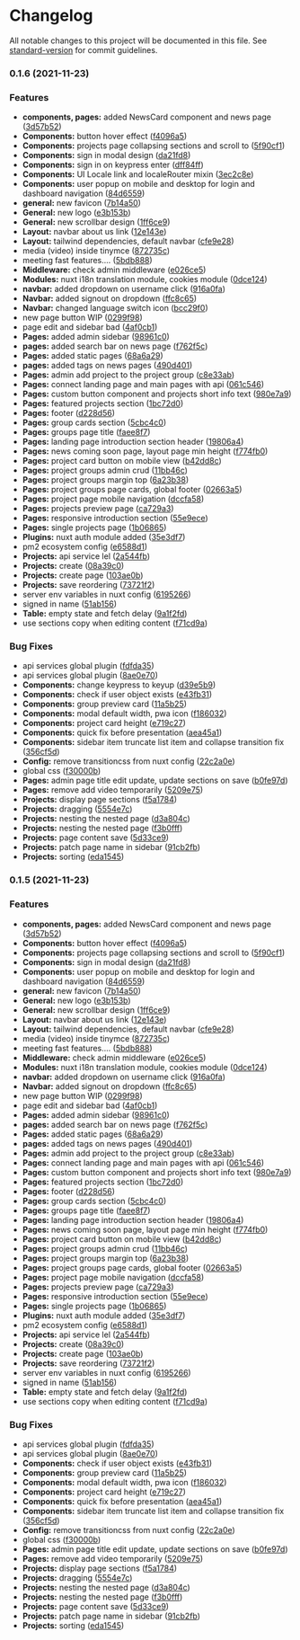 # Changelog

All notable changes to this project will be documented in this file. See [standard-version](https://github.com/conventional-changelog/standard-version) for commit guidelines.

### 0.1.6 (2021-11-23)

### Features

- **components, pages:** added NewsCard component and news page ([3d57b52](https://github.com/Mikodanic-I/zerone-front/commit/3d57b5210d9f680107e608f3909646b59d1df5fa))
- **Components:** button hover effect ([f4096a5](https://github.com/Mikodanic-I/zerone-front/commit/f4096a5553c3a6d992cda310b6d251f6553c2ce6))
- **Components:** projects page collapsing sections and scroll to ([5f90cf1](https://github.com/Mikodanic-I/zerone-front/commit/5f90cf171bce70396114396083490b30336055c1))
- **Components:** sign in modal design ([da21fd8](https://github.com/Mikodanic-I/zerone-front/commit/da21fd82b7af3ea55e5b9e6916e0d44576bbb022))
- **Components:** sign in on keypress enter ([dff84ff](https://github.com/Mikodanic-I/zerone-front/commit/dff84ffec6bb4d0987e66bec40c5c2fd4ef940f9))
- **Components:** UI Locale link and localeRouter mixin ([3ec2c8e](https://github.com/Mikodanic-I/zerone-front/commit/3ec2c8e4b6526d06e7e08308f313b99093500eb8))
- **Components:** user popup on mobile and desktop for login and dashboard navigation ([84d6559](https://github.com/Mikodanic-I/zerone-front/commit/84d6559531e4e705feeaa8adacf16d136ea1f499))
- **general:** new favicon ([7b14a50](https://github.com/Mikodanic-I/zerone-front/commit/7b14a50c591e2083646644669e6eb2c8ddacf5fd))
- **General:** new logo ([e3b153b](https://github.com/Mikodanic-I/zerone-front/commit/e3b153b8c4a4781a8d64ca2c808f4d2554ac0500))
- **General:** new scrollbar design ([1ff6ce9](https://github.com/Mikodanic-I/zerone-front/commit/1ff6ce9c3e548a6e344ee3d6a96da841ca5e501a))
- **Layout:** navbar about us link ([12e143e](https://github.com/Mikodanic-I/zerone-front/commit/12e143e2cecd0df2283cf1f5f48be8cbf9593fec))
- **Layout:** tailwind dependencies, default navbar ([cfe9e28](https://github.com/Mikodanic-I/zerone-front/commit/cfe9e2856341747d13ebf8e7fdaa2be45e194a3f))
- media (video) inside tinymce ([872735c](https://github.com/Mikodanic-I/zerone-front/commit/872735c835fbf0a946cb994433d7e49fb47af763))
- meeting fast features.... ([5bdb888](https://github.com/Mikodanic-I/zerone-front/commit/5bdb8887605ac2773cca8f7e4a6833c144f6435c))
- **Middleware:** check admin middleware ([e026ce5](https://github.com/Mikodanic-I/zerone-front/commit/e026ce5c8bedbc1e18223daa6e421381f48e165f))
- **Modules:** nuxt i18n translation module, cookies module ([0dce124](https://github.com/Mikodanic-I/zerone-front/commit/0dce124bf3aee9f23c4ec006997ff4d4ccba95ef))
- **navbar:** added dropdown on username click ([916a0fa](https://github.com/Mikodanic-I/zerone-front/commit/916a0fa0a518f9e6862ebadf321a41179a8399a6))
- **Navbar:** added signout on dropdown ([ffc8c65](https://github.com/Mikodanic-I/zerone-front/commit/ffc8c65f57e1d2a29665ae8a3b770225626da5d5))
- **Navbar:** changed language switch icon ([bcc29f0](https://github.com/Mikodanic-I/zerone-front/commit/bcc29f06e86d7af55bb7927c96b9f9ed175db504))
- new page button WIP ([0299f98](https://github.com/Mikodanic-I/zerone-front/commit/0299f98ccf0e5f4f13f9acb8ef6535355b9dd7ec))
- page edit and sidebar bad ([4af0cb1](https://github.com/Mikodanic-I/zerone-front/commit/4af0cb15db8ccd5842b94161acbbd2e94a012650))
- **Pages:** added admin sidebar ([98961c0](https://github.com/Mikodanic-I/zerone-front/commit/98961c010e665d7ba3000aa6d550b2b8415882ae))
- **pages:** added search bar on news page ([f762f5c](https://github.com/Mikodanic-I/zerone-front/commit/f762f5c8aa2aa7e8ce55deb14af3c6509c6621d5))
- **Pages:** added static pages ([68a6a29](https://github.com/Mikodanic-I/zerone-front/commit/68a6a293f37261310d1b670a315e9e7ca3b2579e))
- **pages:** added tags on news pages ([490d401](https://github.com/Mikodanic-I/zerone-front/commit/490d40196624c89ce27c7a7fae35f492666535dd))
- **Pages:** admin add project to the project group ([c8e33ab](https://github.com/Mikodanic-I/zerone-front/commit/c8e33abab7bc9abf279e95b92dcfc090e48de430))
- **Pages:** connect landing page and main pages with api ([061c546](https://github.com/Mikodanic-I/zerone-front/commit/061c5469c62146102037e52b414f39d1cdafa6ab))
- **Pages:** custom button component and projects short info text ([980e7a9](https://github.com/Mikodanic-I/zerone-front/commit/980e7a9013ea1ae721a17309eee10b1797e738d6))
- **Pages:** featured projects section ([1bc72d0](https://github.com/Mikodanic-I/zerone-front/commit/1bc72d0209dacd753c316c8bd3a29314edd5f142))
- **Pages:** footer ([d228d56](https://github.com/Mikodanic-I/zerone-front/commit/d228d56f71db48b4859b24a660fccc456600feca))
- **Pages:** group cards section ([5cbc4c0](https://github.com/Mikodanic-I/zerone-front/commit/5cbc4c06788e0fd3eecdfc2d593458af468a1050))
- **Pages:** groups page title ([faee8f7](https://github.com/Mikodanic-I/zerone-front/commit/faee8f7f2ba3abdf691d21b71ed247248452b095))
- **Pages:** landing page introduction section header ([19806a4](https://github.com/Mikodanic-I/zerone-front/commit/19806a4c2f89c830cf4a8fd11fcbb662b04e27e0))
- **Pages:** news coming soon page, layout page min height ([f774fb0](https://github.com/Mikodanic-I/zerone-front/commit/f774fb08b32105446a5cb3133b15675b24a11d08))
- **Pages:** project card button on mobile view ([b42dd8c](https://github.com/Mikodanic-I/zerone-front/commit/b42dd8c0d08a816e31628e049783c0fd0b84deff))
- **Pages:** project groups admin crud ([11bb46c](https://github.com/Mikodanic-I/zerone-front/commit/11bb46ca01187c9c21a55173d05e09ab859d3bc4))
- **Pages:** project groups margin top ([6a23b38](https://github.com/Mikodanic-I/zerone-front/commit/6a23b385c466a41f1f277fd49a6ba1487f49fe68))
- **Pages:** project groups page cards, global footer ([02663a5](https://github.com/Mikodanic-I/zerone-front/commit/02663a5d5077f1ac67952390194abcda5f67af9b))
- **Pages:** project page mobile navigation ([dccfa58](https://github.com/Mikodanic-I/zerone-front/commit/dccfa583ccaa3c95c4c901218bbe457b146d784f))
- **Pages:** projects preview page ([ca729a3](https://github.com/Mikodanic-I/zerone-front/commit/ca729a3e23ea4c80e84e284a790f699c4a270fb3))
- **Pages:** responsive introduction section ([55e9ece](https://github.com/Mikodanic-I/zerone-front/commit/55e9ece8d729c99dba6af6b48a0a628bcb053ae8))
- **Pages:** single projects page ([1b06865](https://github.com/Mikodanic-I/zerone-front/commit/1b06865559106ee8cde4da700464ed34677dceb2))
- **Plugins:** nuxt auth module added ([35e3df7](https://github.com/Mikodanic-I/zerone-front/commit/35e3df702d028b22882dbd532895e354531f6411))
- pm2 ecosystem config ([e6588d1](https://github.com/Mikodanic-I/zerone-front/commit/e6588d18918365cd34e3dfae4ec98d21efe89ae1))
- **Projects:** api service lel ([2a544fb](https://github.com/Mikodanic-I/zerone-front/commit/2a544fbb45de705f5e8267a429ae007cece6ea32))
- **Projects:** create ([08a39c0](https://github.com/Mikodanic-I/zerone-front/commit/08a39c0bb3979fc422697c500c90e3141a2b8d99))
- **Projects:** create page ([103ae0b](https://github.com/Mikodanic-I/zerone-front/commit/103ae0b920cffd57e491aace3b9dcb51311ff152))
- **Projects:** save reordering ([73721f2](https://github.com/Mikodanic-I/zerone-front/commit/73721f25fb45fd9f9cc2c3eeb12922c39fe1a36a))
- server env variables in nuxt config ([6195266](https://github.com/Mikodanic-I/zerone-front/commit/619526600ac2a69b98d8dc383a0265b72d3c18c7))
- signed in name ([51ab156](https://github.com/Mikodanic-I/zerone-front/commit/51ab1560bade383ef5ac506e8ae595940d062b4a))
- **Table:** empty state and fetch delay ([9a1f2fd](https://github.com/Mikodanic-I/zerone-front/commit/9a1f2fdcd3c4fbf2c8fc0732d4fbccb92afbf6d5))
- use sections copy when editing content ([f71cd9a](https://github.com/Mikodanic-I/zerone-front/commit/f71cd9a85a3671d6530b40dd4f33d4e6d85c796e))

### Bug Fixes

- api services global plugin ([fdfda35](https://github.com/Mikodanic-I/zerone-front/commit/fdfda35bb09ec0afb5d90536a7b3593fdcfc1ffc))
- api services global plugin ([8ae0e70](https://github.com/Mikodanic-I/zerone-front/commit/8ae0e70531c2a02c9fcd9f39b3b78e87dba81bdc))
- **Components:** change keypress to keyup ([d39e5b9](https://github.com/Mikodanic-I/zerone-front/commit/d39e5b94be42f110d1568b66a93db012ecafc865))
- **Components:** check if user object exists ([e43fb31](https://github.com/Mikodanic-I/zerone-front/commit/e43fb3178db2b6249e74ceb878bacdd31abfec09))
- **Components:** group preview card ([11a5b25](https://github.com/Mikodanic-I/zerone-front/commit/11a5b25f0badeb5539565c0642b2440961badbda))
- **Components:** modal default width, pwa icon ([f186032](https://github.com/Mikodanic-I/zerone-front/commit/f1860329dcb2fe420630ce2026a3d914db0b7995))
- **Components:** project card height ([e719c27](https://github.com/Mikodanic-I/zerone-front/commit/e719c273fef834d06af8498fe4bccd113cadba4f))
- **Components:** quick fix before presentation ([aea45a1](https://github.com/Mikodanic-I/zerone-front/commit/aea45a143f1310d82a0bb4cc5cf05cff22d20920))
- **Components:** sidebar item truncate list item and collapse transition fix ([356cf5d](https://github.com/Mikodanic-I/zerone-front/commit/356cf5d69da8fd37826d74a994dc370a55334ae6))
- **Config:** remove transitioncss from nuxt config ([22c2a0e](https://github.com/Mikodanic-I/zerone-front/commit/22c2a0ed4374a98441d8546bf2ae1d023e66195a))
- global css ([f30000b](https://github.com/Mikodanic-I/zerone-front/commit/f30000b9df1d9fd403fff2a54deb88b698b96144))
- **Pages:** admin page title edit update, update sections on save ([b0fe97d](https://github.com/Mikodanic-I/zerone-front/commit/b0fe97d52bd736d4f43fbb46ac2d6713a804e9f5))
- **Pages:** remove add video temporarily ([5209e75](https://github.com/Mikodanic-I/zerone-front/commit/5209e75d9c9b0c6c4cb3325218eab65b0cf7063e))
- **Projects:** display page sections ([f5a1784](https://github.com/Mikodanic-I/zerone-front/commit/f5a1784473cd2f4f0d085c21bd6a363bacd8764e))
- **Projects:** dragging ([5554e7c](https://github.com/Mikodanic-I/zerone-front/commit/5554e7ce701b1921c01de30954376972f3641c8a))
- **Projects:** nesting the nested page ([d3a804c](https://github.com/Mikodanic-I/zerone-front/commit/d3a804cc3f94d881333208101f07af91df932a33))
- **Projects:** nesting the nested page ([f3b0fff](https://github.com/Mikodanic-I/zerone-front/commit/f3b0fffc82ce97522165207d5441ffe12391323e))
- **Projects:** page content save ([5d33ce9](https://github.com/Mikodanic-I/zerone-front/commit/5d33ce94e6d955e32e24d9645db48e48ec877bb4))
- **Projects:** patch page name in sidebar ([91cb2fb](https://github.com/Mikodanic-I/zerone-front/commit/91cb2fbe3e908f67126b841e2ebb09cb18ebf3c4))
- **Projects:** sorting ([eda1545](https://github.com/Mikodanic-I/zerone-front/commit/eda154570b28969a3ef681b147174c011b28adf4))

### 0.1.5 (2021-11-23)

### Features

- **components, pages:** added NewsCard component and news page ([3d57b52](https://github.com/Mikodanic-I/zerone-front/commit/3d57b5210d9f680107e608f3909646b59d1df5fa))
- **Components:** button hover effect ([f4096a5](https://github.com/Mikodanic-I/zerone-front/commit/f4096a5553c3a6d992cda310b6d251f6553c2ce6))
- **Components:** projects page collapsing sections and scroll to ([5f90cf1](https://github.com/Mikodanic-I/zerone-front/commit/5f90cf171bce70396114396083490b30336055c1))
- **Components:** sign in modal design ([da21fd8](https://github.com/Mikodanic-I/zerone-front/commit/da21fd82b7af3ea55e5b9e6916e0d44576bbb022))
- **Components:** user popup on mobile and desktop for login and dashboard navigation ([84d6559](https://github.com/Mikodanic-I/zerone-front/commit/84d6559531e4e705feeaa8adacf16d136ea1f499))
- **general:** new favicon ([7b14a50](https://github.com/Mikodanic-I/zerone-front/commit/7b14a50c591e2083646644669e6eb2c8ddacf5fd))
- **General:** new logo ([e3b153b](https://github.com/Mikodanic-I/zerone-front/commit/e3b153b8c4a4781a8d64ca2c808f4d2554ac0500))
- **General:** new scrollbar design ([1ff6ce9](https://github.com/Mikodanic-I/zerone-front/commit/1ff6ce9c3e548a6e344ee3d6a96da841ca5e501a))
- **Layout:** navbar about us link ([12e143e](https://github.com/Mikodanic-I/zerone-front/commit/12e143e2cecd0df2283cf1f5f48be8cbf9593fec))
- **Layout:** tailwind dependencies, default navbar ([cfe9e28](https://github.com/Mikodanic-I/zerone-front/commit/cfe9e2856341747d13ebf8e7fdaa2be45e194a3f))
- media (video) inside tinymce ([872735c](https://github.com/Mikodanic-I/zerone-front/commit/872735c835fbf0a946cb994433d7e49fb47af763))
- meeting fast features.... ([5bdb888](https://github.com/Mikodanic-I/zerone-front/commit/5bdb8887605ac2773cca8f7e4a6833c144f6435c))
- **Middleware:** check admin middleware ([e026ce5](https://github.com/Mikodanic-I/zerone-front/commit/e026ce5c8bedbc1e18223daa6e421381f48e165f))
- **Modules:** nuxt i18n translation module, cookies module ([0dce124](https://github.com/Mikodanic-I/zerone-front/commit/0dce124bf3aee9f23c4ec006997ff4d4ccba95ef))
- **navbar:** added dropdown on username click ([916a0fa](https://github.com/Mikodanic-I/zerone-front/commit/916a0fa0a518f9e6862ebadf321a41179a8399a6))
- **Navbar:** added signout on dropdown ([ffc8c65](https://github.com/Mikodanic-I/zerone-front/commit/ffc8c65f57e1d2a29665ae8a3b770225626da5d5))
- new page button WIP ([0299f98](https://github.com/Mikodanic-I/zerone-front/commit/0299f98ccf0e5f4f13f9acb8ef6535355b9dd7ec))
- page edit and sidebar bad ([4af0cb1](https://github.com/Mikodanic-I/zerone-front/commit/4af0cb15db8ccd5842b94161acbbd2e94a012650))
- **Pages:** added admin sidebar ([98961c0](https://github.com/Mikodanic-I/zerone-front/commit/98961c010e665d7ba3000aa6d550b2b8415882ae))
- **pages:** added search bar on news page ([f762f5c](https://github.com/Mikodanic-I/zerone-front/commit/f762f5c8aa2aa7e8ce55deb14af3c6509c6621d5))
- **Pages:** added static pages ([68a6a29](https://github.com/Mikodanic-I/zerone-front/commit/68a6a293f37261310d1b670a315e9e7ca3b2579e))
- **pages:** added tags on news pages ([490d401](https://github.com/Mikodanic-I/zerone-front/commit/490d40196624c89ce27c7a7fae35f492666535dd))
- **Pages:** admin add project to the project group ([c8e33ab](https://github.com/Mikodanic-I/zerone-front/commit/c8e33abab7bc9abf279e95b92dcfc090e48de430))
- **Pages:** connect landing page and main pages with api ([061c546](https://github.com/Mikodanic-I/zerone-front/commit/061c5469c62146102037e52b414f39d1cdafa6ab))
- **Pages:** custom button component and projects short info text ([980e7a9](https://github.com/Mikodanic-I/zerone-front/commit/980e7a9013ea1ae721a17309eee10b1797e738d6))
- **Pages:** featured projects section ([1bc72d0](https://github.com/Mikodanic-I/zerone-front/commit/1bc72d0209dacd753c316c8bd3a29314edd5f142))
- **Pages:** footer ([d228d56](https://github.com/Mikodanic-I/zerone-front/commit/d228d56f71db48b4859b24a660fccc456600feca))
- **Pages:** group cards section ([5cbc4c0](https://github.com/Mikodanic-I/zerone-front/commit/5cbc4c06788e0fd3eecdfc2d593458af468a1050))
- **Pages:** groups page title ([faee8f7](https://github.com/Mikodanic-I/zerone-front/commit/faee8f7f2ba3abdf691d21b71ed247248452b095))
- **Pages:** landing page introduction section header ([19806a4](https://github.com/Mikodanic-I/zerone-front/commit/19806a4c2f89c830cf4a8fd11fcbb662b04e27e0))
- **Pages:** news coming soon page, layout page min height ([f774fb0](https://github.com/Mikodanic-I/zerone-front/commit/f774fb08b32105446a5cb3133b15675b24a11d08))
- **Pages:** project card button on mobile view ([b42dd8c](https://github.com/Mikodanic-I/zerone-front/commit/b42dd8c0d08a816e31628e049783c0fd0b84deff))
- **Pages:** project groups admin crud ([11bb46c](https://github.com/Mikodanic-I/zerone-front/commit/11bb46ca01187c9c21a55173d05e09ab859d3bc4))
- **Pages:** project groups margin top ([6a23b38](https://github.com/Mikodanic-I/zerone-front/commit/6a23b385c466a41f1f277fd49a6ba1487f49fe68))
- **Pages:** project groups page cards, global footer ([02663a5](https://github.com/Mikodanic-I/zerone-front/commit/02663a5d5077f1ac67952390194abcda5f67af9b))
- **Pages:** project page mobile navigation ([dccfa58](https://github.com/Mikodanic-I/zerone-front/commit/dccfa583ccaa3c95c4c901218bbe457b146d784f))
- **Pages:** projects preview page ([ca729a3](https://github.com/Mikodanic-I/zerone-front/commit/ca729a3e23ea4c80e84e284a790f699c4a270fb3))
- **Pages:** responsive introduction section ([55e9ece](https://github.com/Mikodanic-I/zerone-front/commit/55e9ece8d729c99dba6af6b48a0a628bcb053ae8))
- **Pages:** single projects page ([1b06865](https://github.com/Mikodanic-I/zerone-front/commit/1b06865559106ee8cde4da700464ed34677dceb2))
- **Plugins:** nuxt auth module added ([35e3df7](https://github.com/Mikodanic-I/zerone-front/commit/35e3df702d028b22882dbd532895e354531f6411))
- pm2 ecosystem config ([e6588d1](https://github.com/Mikodanic-I/zerone-front/commit/e6588d18918365cd34e3dfae4ec98d21efe89ae1))
- **Projects:** api service lel ([2a544fb](https://github.com/Mikodanic-I/zerone-front/commit/2a544fbb45de705f5e8267a429ae007cece6ea32))
- **Projects:** create ([08a39c0](https://github.com/Mikodanic-I/zerone-front/commit/08a39c0bb3979fc422697c500c90e3141a2b8d99))
- **Projects:** create page ([103ae0b](https://github.com/Mikodanic-I/zerone-front/commit/103ae0b920cffd57e491aace3b9dcb51311ff152))
- **Projects:** save reordering ([73721f2](https://github.com/Mikodanic-I/zerone-front/commit/73721f25fb45fd9f9cc2c3eeb12922c39fe1a36a))
- server env variables in nuxt config ([6195266](https://github.com/Mikodanic-I/zerone-front/commit/619526600ac2a69b98d8dc383a0265b72d3c18c7))
- signed in name ([51ab156](https://github.com/Mikodanic-I/zerone-front/commit/51ab1560bade383ef5ac506e8ae595940d062b4a))
- **Table:** empty state and fetch delay ([9a1f2fd](https://github.com/Mikodanic-I/zerone-front/commit/9a1f2fdcd3c4fbf2c8fc0732d4fbccb92afbf6d5))
- use sections copy when editing content ([f71cd9a](https://github.com/Mikodanic-I/zerone-front/commit/f71cd9a85a3671d6530b40dd4f33d4e6d85c796e))

### Bug Fixes

- api services global plugin ([fdfda35](https://github.com/Mikodanic-I/zerone-front/commit/fdfda35bb09ec0afb5d90536a7b3593fdcfc1ffc))
- api services global plugin ([8ae0e70](https://github.com/Mikodanic-I/zerone-front/commit/8ae0e70531c2a02c9fcd9f39b3b78e87dba81bdc))
- **Components:** check if user object exists ([e43fb31](https://github.com/Mikodanic-I/zerone-front/commit/e43fb3178db2b6249e74ceb878bacdd31abfec09))
- **Components:** group preview card ([11a5b25](https://github.com/Mikodanic-I/zerone-front/commit/11a5b25f0badeb5539565c0642b2440961badbda))
- **Components:** modal default width, pwa icon ([f186032](https://github.com/Mikodanic-I/zerone-front/commit/f1860329dcb2fe420630ce2026a3d914db0b7995))
- **Components:** project card height ([e719c27](https://github.com/Mikodanic-I/zerone-front/commit/e719c273fef834d06af8498fe4bccd113cadba4f))
- **Components:** quick fix before presentation ([aea45a1](https://github.com/Mikodanic-I/zerone-front/commit/aea45a143f1310d82a0bb4cc5cf05cff22d20920))
- **Components:** sidebar item truncate list item and collapse transition fix ([356cf5d](https://github.com/Mikodanic-I/zerone-front/commit/356cf5d69da8fd37826d74a994dc370a55334ae6))
- **Config:** remove transitioncss from nuxt config ([22c2a0e](https://github.com/Mikodanic-I/zerone-front/commit/22c2a0ed4374a98441d8546bf2ae1d023e66195a))
- global css ([f30000b](https://github.com/Mikodanic-I/zerone-front/commit/f30000b9df1d9fd403fff2a54deb88b698b96144))
- **Pages:** admin page title edit update, update sections on save ([b0fe97d](https://github.com/Mikodanic-I/zerone-front/commit/b0fe97d52bd736d4f43fbb46ac2d6713a804e9f5))
- **Pages:** remove add video temporarily ([5209e75](https://github.com/Mikodanic-I/zerone-front/commit/5209e75d9c9b0c6c4cb3325218eab65b0cf7063e))
- **Projects:** display page sections ([f5a1784](https://github.com/Mikodanic-I/zerone-front/commit/f5a1784473cd2f4f0d085c21bd6a363bacd8764e))
- **Projects:** dragging ([5554e7c](https://github.com/Mikodanic-I/zerone-front/commit/5554e7ce701b1921c01de30954376972f3641c8a))
- **Projects:** nesting the nested page ([d3a804c](https://github.com/Mikodanic-I/zerone-front/commit/d3a804cc3f94d881333208101f07af91df932a33))
- **Projects:** nesting the nested page ([f3b0fff](https://github.com/Mikodanic-I/zerone-front/commit/f3b0fffc82ce97522165207d5441ffe12391323e))
- **Projects:** page content save ([5d33ce9](https://github.com/Mikodanic-I/zerone-front/commit/5d33ce94e6d955e32e24d9645db48e48ec877bb4))
- **Projects:** patch page name in sidebar ([91cb2fb](https://github.com/Mikodanic-I/zerone-front/commit/91cb2fbe3e908f67126b841e2ebb09cb18ebf3c4))
- **Projects:** sorting ([eda1545](https://github.com/Mikodanic-I/zerone-front/commit/eda154570b28969a3ef681b147174c011b28adf4))
